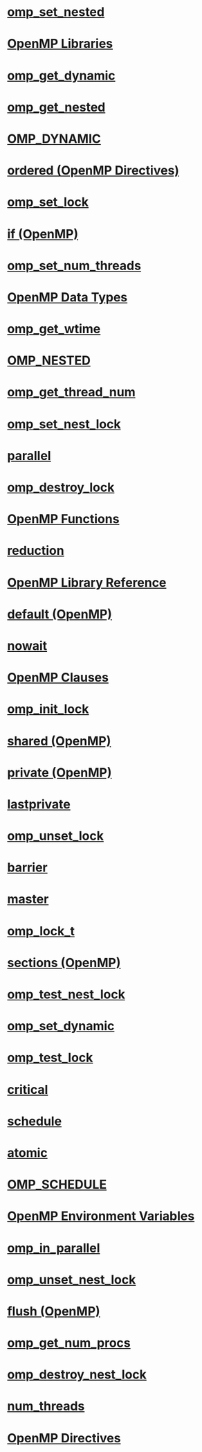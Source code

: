 # [omp_set_nested](omp-set-nested.md)
# [OpenMP Libraries](openmp-libraries.md)
# [omp_get_dynamic](omp-get-dynamic.md)
# [omp_get_nested](omp-get-nested.md)
# [OMP_DYNAMIC](omp-dynamic.md)
# [ordered (OpenMP Directives)](ordered-openmp-directives.md)
# [omp_set_lock](omp-set-lock.md)
# [if (OpenMP)](if-openmp.md)
# [omp_set_num_threads](omp-set-num-threads.md)
# [OpenMP Data Types](openmp-data-types.md)
# [omp_get_wtime](omp-get-wtime.md)
# [OMP_NESTED](omp-nested.md)
# [omp_get_thread_num](omp-get-thread-num.md)
# [omp_set_nest_lock](omp-set-nest-lock.md)
# [parallel](parallel.md)
# [omp_destroy_lock](omp-destroy-lock.md)
# [OpenMP Functions](openmp-functions.md)
# [reduction](reduction.md)
# [OpenMP Library Reference](openmp-library-reference.md)
# [default (OpenMP)](default-openmp.md)
# [nowait](nowait.md)
# [OpenMP Clauses](openmp-clauses.md)
# [omp_init_lock](omp-init-lock.md)
# [shared (OpenMP)](shared-openmp.md)
# [private (OpenMP)](private-openmp.md)
# [lastprivate](lastprivate.md)
# [omp_unset_lock](omp-unset-lock.md)
# [barrier](barrier.md)
# [master](master.md)
# [omp_lock_t](omp-lock-t.md)
# [sections (OpenMP)](sections-openmp.md)
# [omp_test_nest_lock](omp-test-nest-lock.md)
# [omp_set_dynamic](omp-set-dynamic.md)
# [omp_test_lock](omp-test-lock.md)
# [critical](critical.md)
# [schedule](schedule.md)
# [atomic](atomic.md)
# [OMP_SCHEDULE](omp-schedule.md)
# [OpenMP Environment Variables](openmp-environment-variables.md)
# [omp_in_parallel](omp-in-parallel.md)
# [omp_unset_nest_lock](omp-unset-nest-lock.md)
# [flush (OpenMP)](flush-openmp.md)
# [omp_get_num_procs](omp-get-num-procs.md)
# [omp_destroy_nest_lock](omp-destroy-nest-lock.md)
# [num_threads](num-threads.md)
# [OpenMP Directives](openmp-directives.md)
